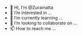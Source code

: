 - 👋 Hi, I’m @Zurainatta
- 👀 I’m interested in ...
- 🌱 I’m currently learning ...
- 💞️ I’m looking to collaborate on ...
- 📫 How to reach me ...

<!---
Zurainatta/Zurainatta is a ✨ special ✨ repository because its `README.md` (this file) appears on your GitHub profile.
You can click the Preview link to take a look at your changes.
--->
